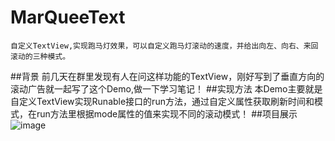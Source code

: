 # MarQueeText
    自定义TextView,实现跑马灯效果，可以自定义跑马灯滚动的速度，并给出向左、向右、来回滚动的三种模式。
##背景
    前几天在群里发现有人在问这样功能的TextView，刚好写到了垂直方向的滚动广告就一起写了这个Demo,做一下学习笔记！
##实现方法
    本Demo主要就是自定义TextView实现Runable接口的run方法，通过自定义属性获取刷新时间和模式，在run方法里根据mode属性的值来实现不同的滚动模式！
##项目展示
    ![image](http://img.blog.csdn.net/20160624220130471)
